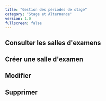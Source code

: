 ```yaml
---
title: "Gestion des périodes de stage"
category: "Stage et Alternance"
version: 1.0
fullscreen: false
---
```


## Consulter les salles d'examens

## Créer une salle d'examen

## Modifier

## Supprimer

